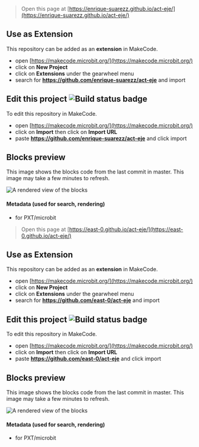 
> Open this page at [https://enrique-suarezz.github.io/act-eje/](https://enrique-suarezz.github.io/act-eje/)

## Use as Extension

This repository can be added as an **extension** in MakeCode.

* open [https://makecode.microbit.org/](https://makecode.microbit.org/)
* click on **New Project**
* click on **Extensions** under the gearwheel menu
* search for **https://github.com/enrique-suarezz/act-eje** and import

## Edit this project ![Build status badge](https://github.com/enrique-suarezz/act-eje/workflows/MakeCode/badge.svg)

To edit this repository in MakeCode.

* open [https://makecode.microbit.org/](https://makecode.microbit.org/)
* click on **Import** then click on **Import URL**
* paste **https://github.com/enrique-suarezz/act-eje** and click import

## Blocks preview

This image shows the blocks code from the last commit in master.
This image may take a few minutes to refresh.

![A rendered view of the blocks](https://github.com/enrique-suarezz/act-eje/raw/master/.github/makecode/blocks.png)

#### Metadata (used for search, rendering)

* for PXT/microbit
<script src="https://makecode.com/gh-pages-embed.js"></script><script>makeCodeRender("{{ site.makecode.home_url }}", "{{ site.github.owner_name }}/{{ site.github.repository_name }}");</script>



> Open this page at [https://east-0.github.io/act-eje/](https://east-0.github.io/act-eje/)

## Use as Extension

This repository can be added as an **extension** in MakeCode.

* open [https://makecode.microbit.org/](https://makecode.microbit.org/)
* click on **New Project**
* click on **Extensions** under the gearwheel menu
* search for **https://github.com/east-0/act-eje** and import

## Edit this project ![Build status badge](https://github.com/east-0/act-eje/workflows/MakeCode/badge.svg)

To edit this repository in MakeCode.

* open [https://makecode.microbit.org/](https://makecode.microbit.org/)
* click on **Import** then click on **Import URL**
* paste **https://github.com/east-0/act-eje** and click import

## Blocks preview

This image shows the blocks code from the last commit in master.
This image may take a few minutes to refresh.

![A rendered view of the blocks](https://github.com/east-0/act-eje/raw/master/.github/makecode/blocks.png)

#### Metadata (used for search, rendering)

* for PXT/microbit
<script src="https://makecode.com/gh-pages-embed.js"></script><script>makeCodeRender("{{ site.makecode.home_url }}", "{{ site.github.owner_name }}/{{ site.github.repository_name }}");</script>
